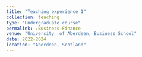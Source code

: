 ```yaml
---
title: "Teaching experience 1"
collection: teaching
type: "Undergraduate course"
permalink: /Business-Finance
venue: "University  of Aberdeen, Business School"
date: 2022-2024
location: "Aberdeen, Scotland"
---
```

